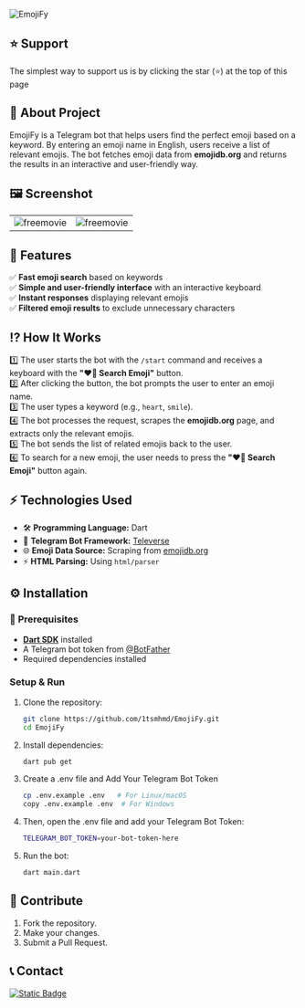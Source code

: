 
![EmojiFy](https://uploadkon.ir/uploads/088c04_25Vizality-Addon-Banner.png)

## ⭐ Support
The simplest way to support us is by clicking the star (⭐) at the top of this page

## 💭 About Project

EmojiFy is a Telegram bot that helps users find the perfect emoji based on a keyword. By entering an emoji name in English, users receive a list of relevant emojis. The bot fetches emoji data from **emojidb.org** and returns the results in an interactive and user-friendly way.  

## 🖼️ Screenshot

|  |  |
|---------|---------|
| ![freemovie](https://i.imgur.com/OiqLyDW.png) | ![freemovie](https://i.imgur.com/IcjYQKi.jpeg) |



## 🚀 Features

✅ **Fast emoji search** based on keywords  
✅ **Simple and user-friendly interface** with an interactive keyboard  
✅ **Instant responses** displaying relevant emojis  
✅ **Filtered emoji results** to exclude unnecessary characters 

## ⁉️ How It Works  
1️⃣ The user starts the bot with the `/start` command and receives a keyboard with the **"❤️‍🔥 Search Emoji"** button.  
2️⃣ After clicking the button, the bot prompts the user to enter an emoji name.  
3️⃣ The user types a keyword (e.g., `heart`, `smile`).  
4️⃣ The bot processes the request, scrapes the **emojidb.org** page, and extracts only the relevant emojis.  
5️⃣ The bot sends the list of related emojis back to the user.  
6️⃣ To search for a new emoji, the user needs to press the **"❤️‍🔥 Search Emoji"** button again.

## ⚡ **Technologies Used**  
- 🛠 **Programming Language:** Dart  
- 🤖 **Telegram Bot Framework:** [Televerse](https://pub.dev/packages/televerse)  
- 🌐 **Emoji Data Source:** Scraping from [emojidb.org](https://emojidb.org)  
- ⚡ **HTML Parsing:** Using `html/parser`  

## ⚙️ Installation
### 🧩 **Prerequisites**  
- [**Dart SDK**](https://dart.dev/get-dart) installed  
- A Telegram bot token from [@BotFather](https://t.me/BotFather)  
- Required dependencies installed 



### **Setup & Run**  
1. Clone the repository:  
   ```sh
   git clone https://github.com/1tsmhmd/EmojiFy.git
   cd EmojiFy

2. Install dependencies:
    ```sh
    dart pub get

3. Create a .env file and Add Your Telegram Bot Token
    ```sh
    cp .env.example .env   # For Linux/macOS
    copy .env.example .env  # For Windows

4. Then, open the .env file and add your Telegram Bot Token:
    ```sh
    TELEGRAM_BOT_TOKEN=your-bot-token-here

5. Run the bot:
    ```sh
    dart main.dart


## 🤝 Contribute
1. Fork the repository.
2. Make your changes.
3. Submit a Pull Request.


## 📞 Contact
[![Static Badge](https://img.shields.io/badge/%20%40itsmhmd-0088cc?logo=Telegram&logoColor=white)](https://t.me/itsmhmd)

